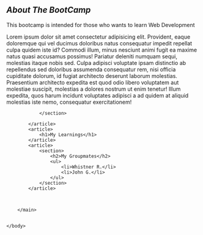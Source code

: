 <!DOCTYPE html>
<html lang="en">
	<head>
		<meta charset="UTF-8">
		<meta http-equiv="X-UA-Compatible" content="IE=edge">
		<meta name="viewport" content="width=device-width, initial-scale=1.0">
		<title>About Us</title>
	</head>
	<body>
		<main>
			<article>
				<h1><i>About The BootCamp</i></h1>
				<section>
					<p>This bootcamp is intended for those who wants to learn Web Development</p>
					<p>
						Lorem ipsum dolor sit amet consectetur adipisicing elit. Provident, eaque doloremque qui vel ducimus doloribus natus consequatur impedit repellat culpa quidem iste id? Commodi illum, minus nesciunt animi fugit ea maxime natus quasi accusamus possimus! Pariatur deleniti numquam sequi, molestias itaque nobis sed. Culpa adipisci voluptate ipsam distinctio ab repellendus sed doloribus assumenda consequatur rem, nisi officia cupiditate dolorum, id fugiat architecto deserunt laborum molestias. Praesentium architecto expedita est quod odio libero voluptatem aut molestiae suscipit, molestias a dolores nostrum ut enim tenetur! Illum expedita, quos harum incidunt voluptates adipisci a ad quidem at aliquid molestias iste nemo, consequatur exercitationem!
					</p>
					
				</section>
				
			</article>
			<article>
				<h1>My Learnings</h1>
			</article>
			<article>
				<section>
					<h2>My Groupmates</h2>
					<ul>
						<li>Whistner R.</li>
						<li>John G.</li>
					</ul>
				</section>
			</article>
				
			

		</main>


	</body>
</html>
